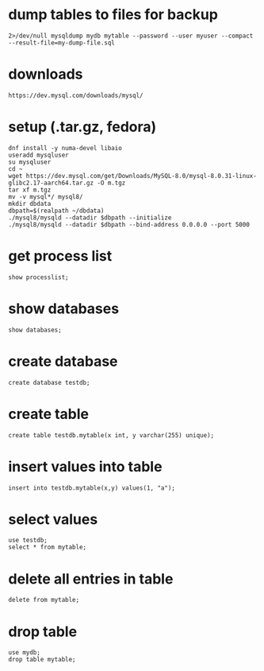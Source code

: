 # dump tables to files for backup

```
2>/dev/null mysqldump mydb mytable --password --user myuser --compact --result-file=my-dump-file.sql
```

# downloads

`https://dev.mysql.com/downloads/mysql/`

# setup (.tar.gz, fedora)

```
dnf install -y numa-devel libaio
useradd mysqluser
su mysqluser
cd ~
wget https://dev.mysql.com/get/Downloads/MySQL-8.0/mysql-8.0.31-linux-glibc2.17-aarch64.tar.gz -O m.tgz
tar xf m.tgz
mv -v mysql*/ mysql8/
mkdir dbdata
dbpath=$(realpath ~/dbdata)
./mysql8/mysqld --datadir $dbpath --initialize
./mysql8/mysqld --datadir $dbpath --bind-address 0.0.0.0 --port 5000
```

# get process list

```
show processlist;
```

# show databases

```
show databases;
```

# create database

```
create database testdb;
```

# create table

```
create table testdb.mytable(x int, y varchar(255) unique);
```

# insert values into table

```
insert into testdb.mytable(x,y) values(1, "a");
```

# select values 

```
use testdb;
select * from mytable;
```

# delete all entries in table

```
delete from mytable;
```

# drop table

```
use mydb;
drop table mytable;
```
